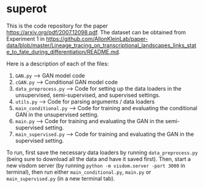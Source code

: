 # superot

This is the code repository for the paper https://arxiv.org/pdf/2007.12098.pdf. The dataset can be obtained from Experiment 1 in https://github.com/AllonKleinLab/paper-data/blob/master/Lineage_tracing_on_transcriptional_landscapes_links_state_to_fate_during_differentiation/README.md. 

Here is a description of each of the files: 

1. `GAN.py` --> GAN model code 
2. `cGAN.py` --> Conditional GAN model code
3. `data_preprocess.py` --> Code for setting up the data loaders in the unsupervised, semi-supervised, and supervised settings. 
4. `utils.py` --> Code for parsing arguments / data loaders
5. `main_conditional.py` --> Code for training and evaluating the conditional GAN in the unsupervised setting. 
6. `main.py` --> Code for training and evaluating the GAN in the semi-supervised setting. 
7. `main_supervised.py` --> Code for training and evaluating the GAN in the supervised setting. 

To run, first save the necessary data loaders by running `data_preprocess.py` (being sure to download all the data and have it saved first). Then, start a new visdom server (by running `python -m visdom.server -port 3000` in terminal), then run either `main_conditional.py`, `main.py` or `main_supervised.py` (in a new terminal tab). 

